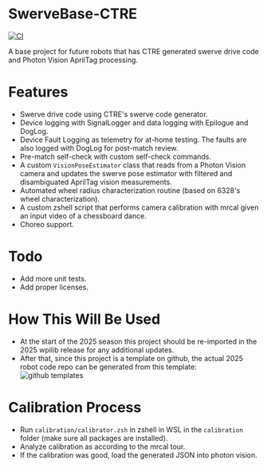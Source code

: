 # SwerveBase-CTRE
[![CI](https://github.com/Team334/SwerveBase-CTRE/actions/workflows/main.yml/badge.svg)](https://github.com/Team334/SwerveBase-CTRE/actions/workflows/main.yml)

A base project for future robots that has CTRE generated swerve drive code and Photon Vision AprilTag processing.

# Features
- Swerve drive code using CTRE's swerve code generator.
- Device logging with SignalLogger and data logging with Epilogue and DogLog.
- Device Fault Logging as telemetry for at-home testing. The faults are also logged with DogLog for post-match review.
- Pre-match self-check with custom self-check commands.
- A custom `VisionPoseEstimator` class that reads from a Photon Vision camera and updates the swerve pose estimator with filtered and disambiguated AprilTag vision measurements.
- Automated wheel radius characterization routine (based on 6328's wheel characterization).
- A custom zshell script that performs camera calibration with mrcal given an input video of a chessboard dance.
- Choreo support.

# Todo
- Add more unit tests.
- Add proper licenses.

# How This Will Be Used
- At the start of the 2025 season this project should be re-imported in the 2025 wpilib release for any additional updates.
- After that, since this project is a template on github, the actual 2025 robot code repo can be generated from this template:
![github templates](https://docs.github.com/assets/cb-76823/mw-1440/images/help/repository/use-this-template-button.webp)

# Calibration Process
- Run `calibration/calibrator.zsh` in zshell in WSL in the `calibration` folder (make sure all packages are installed).
- Analyze calibration as according to the mrcal tour.
- If the calibration was good, load the generated JSON into photon vision.
